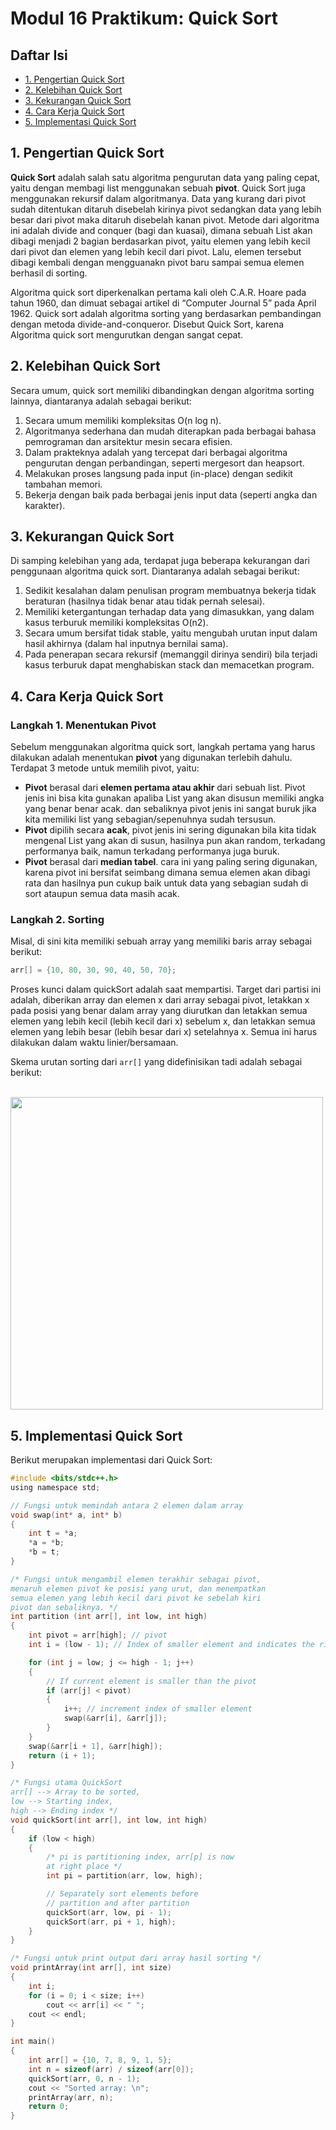 # Modul 16 Praktikum: Quick Sort

## Daftar Isi

- [1. Pengertian Quick Sort](#1-pengertian-quick-sort)
- [2. Kelebihan Quick Sort](#2-kelebihan-quick-sort)
- [3. Kekurangan Quick Sort](#3-kekurangan-quick-sort)
- [4. Cara Kerja Quick Sort](#4-cara-kerja-quick-sort)
- [5. Implementasi Quick Sort](#5-implementasi-quick-sort)

## 1. Pengertian Quick Sort
**Quick Sort** adalah salah satu algoritma pengurutan data yang paling cepat, yaitu dengan membagi list menggunakan sebuah **pivot**. Quick Sort juga menggunakan rekursif dalam algoritmanya. Data yang kurang dari pivot sudah ditentukan ditaruh disebelah kirinya pivot sedangkan data yang lebih besar dari pivot maka ditaruh disebelah kanan pivot. Metode dari algoritma ini adalah divide and conquer (bagi dan kuasai), dimana sebuah List akan dibagi menjadi 2 bagian berdasarkan pivot, yaitu elemen yang lebih kecil dari pivot dan elemen yang lebih kecil dari pivot. Lalu, elemen tersebut dibagi kembali dengan mengguanakn pivot baru sampai semua elemen berhasil di sorting.

Algoritma quick sort diperkenalkan pertama kali oleh C.A.R. Hoare pada tahun 1960, dan dimuat sebagai artikel di “Computer Journal 5” pada April 1962. Quick sort adalah algoritma sorting yang berdasarkan pembandingan dengan metoda divide-and-conqueror. Disebut Quick Sort, karena Algoritma quick sort mengurutkan dengan sangat cepat.

## 2. Kelebihan Quick Sort
Secara umum, quick sort memiliki dibandingkan dengan algoritma sorting lainnya, diantaranya adalah sebagai berikut:
1. Secara umum memiliki kompleksitas O(n log n).
2. Algoritmanya sederhana dan mudah diterapkan pada berbagai bahasa pemrograman dan arsitektur mesin secara efisien.
3. Dalam prakteknya adalah yang tercepat dari berbagai algoritma pengurutan dengan perbandingan, seperti mergesort dan heapsort.
4. Melakukan proses langsung pada input (in-place) dengan sedikit tambahan memori.
5. Bekerja dengan baik pada berbagai jenis input data (seperti angka dan karakter).

## 3. Kekurangan Quick Sort
Di samping kelebihan yang ada, terdapat juga beberapa kekurangan dari penggunaan algoritma quick sort. Diantaranya adalah sebagai berikut:
1. Sedikit kesalahan dalam penulisan program membuatnya bekerja tidak beraturan (hasilnya tidak benar atau tidak pernah selesai).
2. Memiliki ketergantungan terhadap data yang dimasukkan, yang dalam kasus terburuk memiliki kompleksitas O(n2).
3. Secara umum bersifat tidak stable, yaitu mengubah urutan input dalam hasil akhirnya (dalam hal inputnya bernilai sama).
4. Pada penerapan secara rekursif (memanggil dirinya sendiri) bila terjadi kasus terburuk dapat menghabiskan stack dan memacetkan program.

## 4. Cara Kerja Quick Sort
### Langkah 1. Menentukan Pivot

Sebelum menggunakan algoritma quick sort, langkah pertama yang harus dilakukan adalah menentukan **pivot** yang digunakan terlebih dahulu. Terdapat 3 metode untuk memilih pivot, yaitu:

- **Pivot** berasal dari **elemen pertama atau akhir** dari sebuah list. Pivot jenis ini bisa kita gunakan apaliba List yang akan disusun memiliki angka yang benar benar acak. dan sebaliknya pivot jenis ini sangat buruk jika kita memiliki list yang sebagian/sepenuhnya sudah tersusun.
- **Pivot** dipilih secara **acak**, pivot jenis ini sering digunakan bila kita tidak mengenal List yang akan di susun, hasilnya pun akan random, terkadang performanya baik, namun terkadang performanya juga buruk.
- **Pivot** berasal dari **median tabel**. cara ini yang paling sering digunakan, karena pivot ini bersifat seimbang dimana semua elemen akan dibagi rata dan hasilnya pun cukup baik untuk data yang sebagian sudah di sort ataupun semua data masih acak.

### Langkah 2. Sorting

Misal, di sini kita memiliki sebuah array yang memiliki baris array sebagai berikut:
```c
arr[] = {10, 80, 30, 90, 40, 50, 70};
```

Proses kunci dalam quickSort adalah saat mempartisi. Target dari partisi ini adalah, diberikan array dan elemen x dari array sebagai pivot, letakkan x pada posisi yang benar dalam array yang diurutkan dan letakkan semua elemen yang lebih kecil (lebih kecil dari x) sebelum x, dan letakkan semua elemen yang lebih besar (lebih besar dari x) setelahnya x. Semua ini harus dilakukan dalam waktu linier/bersamaan.

Skema urutan sorting dari `arr[]` yang didefinisikan tadi adalah sebagai berikut:

<br>
<img src="image1" width="500">
<br>

## 5. Implementasi Quick Sort
Berikut merupakan implementasi dari Quick Sort:
```c
#include <bits/stdc++.h>
using namespace std;

// Fungsi untuk memindah antara 2 elemen dalam array
void swap(int* a, int* b)
{
	int t = *a;
	*a = *b;
	*b = t;
}

/* Fungsi untuk mengambil elemen terakhir sebagai pivot,
menaruh elemen pivot ke posisi yang urut, dan menempatkan
semua elemen yang lebih kecil dari pivot ke sebelah kiri
pivot dan sebaliknya. */
int partition (int arr[], int low, int high)
{
	int pivot = arr[high]; // pivot
	int i = (low - 1); // Index of smaller element and indicates the right position of pivot found so far

	for (int j = low; j <= high - 1; j++)
	{
		// If current element is smaller than the pivot
		if (arr[j] < pivot)
		{
			i++; // increment index of smaller element
			swap(&arr[i], &arr[j]);
		}
	}
	swap(&arr[i + 1], &arr[high]);
	return (i + 1);
}

/* Fungsi utama QuickSort
arr[] --> Array to be sorted,
low --> Starting index,
high --> Ending index */
void quickSort(int arr[], int low, int high)
{
	if (low < high)
	{
		/* pi is partitioning index, arr[p] is now
		at right place */
		int pi = partition(arr, low, high);

		// Separately sort elements before
		// partition and after partition
		quickSort(arr, low, pi - 1);
		quickSort(arr, pi + 1, high);
	}
}

/* Fungsi untuk print output dari array hasil sorting */
void printArray(int arr[], int size)
{
	int i;
	for (i = 0; i < size; i++)
		cout << arr[i] << " ";
	cout << endl;
}

int main()
{
	int arr[] = {10, 7, 8, 9, 1, 5};
	int n = sizeof(arr) / sizeof(arr[0]);
	quickSort(arr, 0, n - 1);
	cout << "Sorted array: \n";
	printArray(arr, n);
	return 0;
}
```

